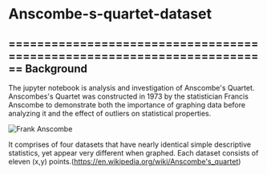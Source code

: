# Anscombe-s-quartet-dataset
========================================================================
Background
------------------------------------------------------------------------
The jupyter notebook is analysis and investigation of Anscombe's Quartet. 
Anscombes's Quartet was constructed in 1973 by the statistician Francis Anscombe to demonstrate both the importance of graphing data before analyzing it and the effect of outliers on statistical properties. 

![Frank Anscombe](https://www.google.ie/imgres?imgurl=https%3A%2F%2Fupload.wikimedia.org%2Fwikipedia%2Fen%2Fd%2Fd5%2FFrancis_Anscombe.jpeg&imgrefurl=https%3A%2F%2Fen.wikipedia.org%2Fwiki%2FFrank_Anscombe&docid=UG9iQlFprSnPbM&tbnid=5a0QiJMsZcgCwM%3A&vet=10ahUKEwiVi9vV2aveAhUJJcAKHdZPA44QMwhAKAAwAA..i&w=200&h=276&bih=569&biw=1242&q=Francis%20Anscombe&ved=0ahUKEwiVi9vV2aveAhUJJcAKHdZPA44QMwhAKAAwAA&iact=mrc&uact=8)

It comprises of four datasets that have nearly identical simple descriptive statistics, yet appear very different when graphed. Each dataset consists of eleven (x,y) points.(https://en.wikipedia.org/wiki/Anscombe's_quartet)
